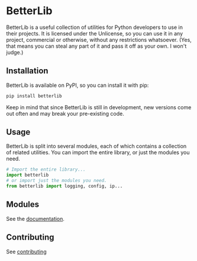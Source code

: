 # BetterLib

BetterLib is a useful collection of utilities for Python developers to use in their projects. It is licensed under the Unlicense, so you can use it in any project, commercial or otherwise, without any restrictions whatsoever. (Yes, that means you can steal any part of it and pass it off as your own. I won't judge.)

## Installation

BetterLib is available on PyPI, so you can install it with pip:

```sh
pip install betterlib
```

Keep in mind that since BetterLib is still in development, new versions come out often and may break your pre-existing code.

## Usage

BetterLib is split into several modules, each of which contains a collection of related utilities. You can import the entire library, or just the modules you need.

```py
# Import the entire library...
import betterlib
# or import just the modules you need.
from betterlib import logging, config, ip...
```

## Modules

See the [documentation](https://henrymartin5.github.io/betterlib).

## Contributing

See [contributing](https://henrymartin5.github.io/betterlib/contribute)
